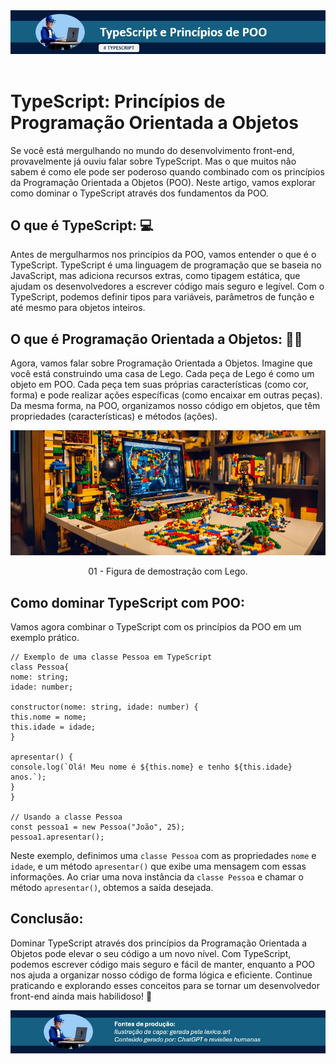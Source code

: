 <div aling='center'>
<img src="./images/Slide1.jpg">
</div>

<br>

# TypeScript: Princípios de Programação Orientada a Objetos

Se você está mergulhando no mundo do desenvolvimento front-end, provavelmente já ouviu falar sobre TypeScript. Mas o que muitos não sabem é como ele pode ser poderoso quando combinado com os princípios da Programação Orientada a Objetos (POO). Neste artigo, vamos explorar como dominar o TypeScript através dos fundamentos da POO.

## O que é TypeScript: 💻

Antes de mergulharmos nos princípios da POO, vamos entender o que é o TypeScript. TypeScript é uma linguagem de programação que se baseia no JavaScript, mas adiciona recursos extras, como tipagem estática, que ajudam os desenvolvedores a escrever código mais seguro e legível. Com o TypeScript, podemos definir tipos para variáveis, parâmetros de função e até mesmo para objetos inteiros.

## O que é Programação Orientada a Objetos: 👩‍💻

Agora, vamos falar sobre Programação Orientada a Objetos. Imagine que você está construindo uma casa de Lego. Cada peça de Lego é como um objeto em POO. Cada peça tem suas próprias características (como cor, forma) e pode realizar ações específicas (como encaixar em outras peças). Da mesma forma, na POO, organizamos nosso código em objetos, que têm propriedades (características) e métodos (ações).

<div align="center">
<img src="./images/imgLego.jpg"  width="800" height="200">
 <p align="center">
    01 - Figura de demostração com Lego.
 </p>
</div>

## Como dominar TypeScript com POO:

Vamos agora combinar o TypeScript com os princípios da POO em um exemplo prático.

```
// Exemplo de uma classe Pessoa em TypeScript
class Pessoa{
nome: string;
idade: number;

constructor(nome: string, idade: number) {
this.nome = nome;
this.idade = idade;
}

apresentar() {
console.log(`Olá! Meu nome é ${this.nome} e tenho ${this.idade} anos.`);
}
}

// Usando a classe Pessoa
const pessoa1 = new Pessoa("João", 25);
pessoa1.apresentar();
```

Neste exemplo, definimos uma `classe Pessoa` com as propriedades `nome` e `idade`, e um método `apresentar()` que exibe uma mensagem com essas informações. Ao criar uma nova instância da `classe Pessoa` e chamar o método `apresentar()`, obtemos a saída desejada.

## Conclusão:

Dominar TypeScript através dos princípios da Programação Orientada a Objetos pode elevar o seu código a um novo nível. Com TypeScript, podemos escrever código mais seguro e fácil de manter, enquanto a POO nos ajuda a organizar nosso código de forma lógica e eficiente. Continue praticando e explorando esses conceitos para se tornar um desenvolvedor front-end ainda mais habilidoso! 🚀

<div aling='center'>
<img src="./images/Slide2.jpg">
</div>
